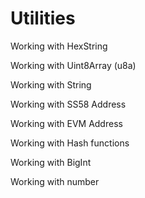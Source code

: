# Utilities

Working with HexString

Working with Uint8Array (u8a)

Working with String

Working with SS58 Address

Working with EVM Address

Working with Hash functions

Working with BigInt

Working with number





